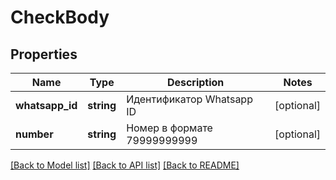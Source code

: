 # CheckBody

## Properties
Name | Type | Description | Notes
------------ | ------------- | ------------- | -------------
**whatsapp_id** | **string** | Идентификатор Whatsapp ID | [optional] 
**number** | **string** | Номер в формате 79999999999 | [optional] 

[[Back to Model list]](../../README.md#documentation-for-models) [[Back to API list]](../../README.md#documentation-for-api-endpoints) [[Back to README]](../../README.md)

